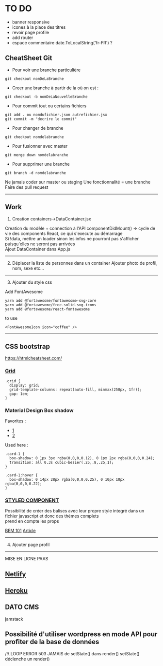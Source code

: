 # TO DO

- banner responsive
- icones à la place des titres
- revoir page profile
- add router
- espace commentaire date.ToLocalString('fr-FR') ?




## CheatSheet Git

* Pour voir une branche particulière
```
git checkout nomDeLaBranche
```

* Creer une branche à partir de la où on est :
```
git checkout -b nomDeLaNouvelleBranche
```

* Pour commit tout ou certains fichiers
```
git add . ou nomdufichier.json autrefichier.jsx
git commit -m "decrire le commit"
```

* Pour changer de branche
```
git checkout nomdelabranche
```


* Pour fusionner avec master
```
git merge down nomdelabranche
```


* Pour supprimer une branche
```
git branch -d nomdelabranche
```

Ne jamais coder sur master ou staging
Une fonctionnalité = une branche
Faire des pull request
<br/>

---
## Work

1. Creation containers->DataContainer.jsx

Creation du modèle + connection à l'API
componentDidMount() => cycle de vie des components React, ce qui s'execute au démarrage
<br/>Si !data, mettre un loader sinon les infos ne pourront pas s'afficher puisqu'elles ne seront pas arrivées 
<br/>Ajout DataContainer dans App.js

---

2. Déplacer la liste de personnes dans un container 
Ajouter photo de profil, nom, sexe etc...
---

3. Ajouter du style css


Add FontAwesome
```
yarn add @fortawesome/fontawesome-svg-core
yarn add @fortawesome/free-solid-svg-icons
yarn add @fortawesome/react-fontawesome
```
to use
```
<FontAwesomeIcon icon="coffee" />
```
---

## CSS bootstrap 

https://htmlcheatsheet.com/

### [Grid](https://react-bootstrap.github.io/layout/grid/)
```
.grid {
  display: grid;
  grid-template-columns: repeat(auto-fill, minmax(250px, 1fr));
  gap: 1em;
}
```

### Material Design Box shadow 
Favorites :
- [1](https://codepen.io/sdthornton/pen/wBZdXq)
- [2](https://codepen.io/haibnu/pen/FxGsI)

Used here :
```
.card-1 {
  box-shadow: 0 1px 3px rgba(0,0,0,0.12), 0 1px 2px rgba(0,0,0,0.24);
  transition: all 0.3s cubic-bezier(.25,.8,.25,1);
}

.card-1:hover {
  box-shadow: 0 14px 28px rgba(0,0,0,0.25), 0 10px 10px rgba(0,0,0,0.22);
}
```

### [STYLED COMPONENT](https://styled-components.com/)

Possibilité de créer des balises avec leur propre style integré dans un fichier javascript et donc des thèmes complets
<br/>prend en compte les props

[BEM 101](https://css-tricks.com/bem-101/)
[Article](https://www.alsacreations.com/article/lire/1641-Bonnes-pratiques-en-CSS--BEM-et-OOCSS.html) 

---
4. Ajouter page profil

---

MISE EN LIGNE
PAAS
## [Netlify](https://app.netlify.com)
## [Heroku](https://www.heroku.com/)
## DATO CMS

jamstack

Possibilité d'utiliser wordpress en mode API pour profiter de la base de données
--- 
/!\ LOOP ERROR 503
JAMAIS de setState() dans render()
setState() déclenche un render()